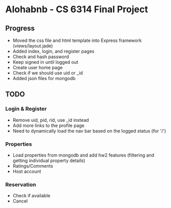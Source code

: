 # Alohabnb - CS 6314 Final Project
## Progress
- Moved the css file and html template into Express framework (views/layout.jade)
- Added index, login, and register pages
- Check and hash password
- Keep signed in until logged out
- Create user home page
- Check if we should use uid or _id
- Added json files for mongodb
## TODO
### Login & Register
- Remove uid, pid, rid, use _id instead
- Add more links to the profile page
- Need to dynamically load the nav bar based on the logged status (for '/')
### Properties
- Load properties from mongodb and add hw2 features (filtering and getting individual property details)
- Ratings/Comments
- Host account
### Reservation
- Check if available
- Cancel
